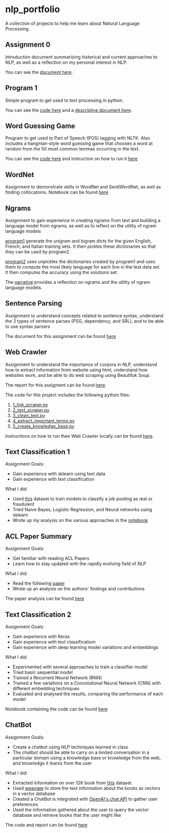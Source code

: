 # nlp_portfolio
A collection of projects to help me learn about Natural Language Processing.

## Assignment 0
Introduction document summarizing historical and current approaches to NLP, as well as a reflection on my personal interest in NLP.

You can see the [document here](Overview_of_NLP.pdf).

## Program 1
Simple program to get used to text processing in python.

You can see the [code here](Assignment1/main.py) and a [descriptive document here](Assignment1/readme.md).

## Word Guessing Game
Program to get used to Part of Speech (POS) tagging with NLTK. Also includes a hangman-style word guessing game that chooses a word at random from the 50 most common lemmas occurring in the text.

You can see the [code here](Word_Guessing_Game/main.py) and instruction on how to run it [here](Word_Guessing_Game/readme.md)


## WordNet
Assignment to demonstrate skills in WordNet and SentiWordNet, as well as finding collocations. Notebook can be found [here](NLP_WordNet.ipynb)

## Ngrams
Assignment to gain experience in creating ngrams from text and building a language model from ngrams, as well as to reflect on the utility of ngram language models

[program1](ngrams/program1.py) generate the unigram and bigram dicts for the given English, French, and Italian training sets. It then pickles these dictionaries so that they can be used by program2.

[program2](ngrams/program2.py) uses unpickles the dictionaries created by program1 and uses them to compute the most likely language for each line in the test data set. It then computes the accuracy using the solutions set. 

The [narrative](ngrams/Narrative.pdf) provides a reflection on ngrams and the utility of ngram language models.

## Sentence Parsing
Assignment to understand concepts related to sentence syntax, understand the 3 types of sentence parses (PSG, dependency, and SRL), and to be able to use syntax parsers

The document for this assignment can be found [here](Sentence-Parsing.pdf)

## Web Crawler
Assignment to understand the importance of corpora in NLP, understand how to extract information from website using html, understand how websites work, and be able to do web scraping using Beautifuk Soup.

The report for this assigment can be found [here](Web-Crawler/Report.pdf).

The code for this project includes the following python files:
1. [1_link_scraper.py](Web-Crawler/1_link_scraper.py)
2. [2_text_scraper.py](Web-Crawler/2_text_scraper.py)
3. [3_clean_text.py](Web-Crawler/3_clean_text.py)
4. [4_extract_important_terms.py](Web-Crawler/4_extract_important_terms.py)
5. [5_create_knowledge_base.py](Web-Crawler/5_create_knowledge_base.py)

Instructions on how to run then Web Crawler locally can be found [here](Web-Crawler/readme.md). 

## Text Classification 1 
Assignment Goals:
- Gain experience with sklearn using text data
- Gain experience with text classification

What I did:
- Used [this](https://www.kaggle.com/datasets/shivamb/real-or-fake-fake-jobposting-prediction) dataset to train models to classify a job posting as real or fraudulent
- Tried Naive Bayes, Logistic Regression, and Neural networks using sklearn
- Wrote up my analysis on the various approaches in the [notebook](Text-Classification/Text_Classification.ipynb)

## ACL Paper Summary
Assignment Goals:
- Get familiar with reading ACL Papers
- Learn how to stay updated with the rapidly evolving field of NLP

What I did:
- Read the following [paper](https://aclanthology.org/2022.acl-long.538/)
- Wrote up an analysis on the authors' findings and contributions

The paper analysis can be found [here](https://github.com/rigrergl/nlp_portfolio/blob/main/ACL%20Paper%20Summary.pdf)

## Text Classification 2
Assignment Goals:
- Gain experience with Keras
- Gain experience with text classificatiom
- Gain experience with deep learning model variations and embeddings

What I did:
- Experimented with several approaches to train a classifier model
- Tried basic sequential model
- Trained a Recurrent Neural Network (RNN)
- Trained a few variations on a Convolutional Neural Network (CNN) with different embedding techniques
- Evaluated and analysed the results, comparing the performance of each model

Notebook containing the code can be found [here](https://github.com/rigrergl/nlp_portfolio/blob/main/Text-Classification-2/Text-Classification-2.ipynb)

## ChatBot
Assignment Goals:
- Create a chatbot using NLP techniques learned in class
- The chatbot should be able to carry on a limited conversation in a particular domain using a knowledge base or
knowledge from the web, and knowledge it learns from the user

What I did:
- Extracted information on over 12K book from [this](https://www.kaggle.com/datasets/ymaricar/cmu-book-summary-dataset) dataset. 
- Used [weaviate](https://weaviate.io/) to store the text information about the books as vectors in a vector database
- Created a ChatBot is integrated with [OpenAI's chat API](https://platform.openai.com/docs/guides/chat) to gather user preferences
- Used the information gathered about the user to query the vector database and retrieve books that the user might like

The code and report can be found [here](https://github.com/rigrergl/nlp_portfolio/tree/main/chatbot)
